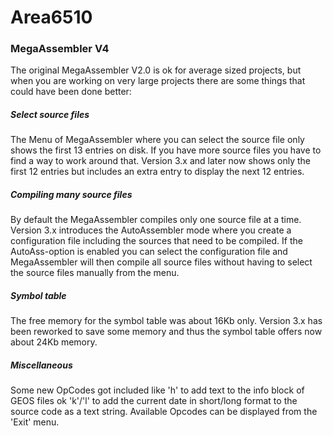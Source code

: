 # Area6510

### MegaAssembler V4
The original MegaAssembler V2.0 is ok for average sized projects, but when you are working on very large projects there are some things that could have been done better:

##### Select source files
The Menu of MegaAssembler where you can select the source file only shows the first 13 entries on disk. If you have more source files you have to find a way to work around that.
Version 3.x and later now shows only the first 12 entries but includes an extra entry to display the next 12 entries.

##### Compiling many source files
By default the MegaAssembler compiles only one source file at a time.
Version 3.x introduces the AutoAssembler mode where you create a configuration file including the sources that need to be compiled. If the AutoAss-option is enabled you can select the configuration file and MegaAssembler will then compile all source files without having to select the source files manually from the menu.

##### Symbol table
The free memory for the symbol table was about 16Kb only. Version 3.x has been reworked to save some memory and thus the symbol table offers now about 24Kb memory.

##### Miscellaneous
Some new OpCodes got included like 'h' to add text to the info block of GEOS files ok 'k'/'l' to add the current date in short/long format to the source code as a text string. Available Opcodes can be displayed from the 'Exit' menu.
